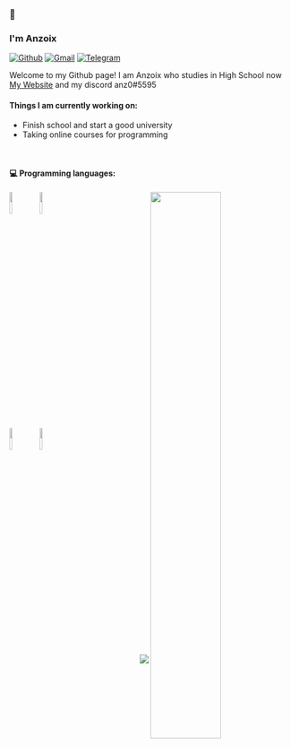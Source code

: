 ###  👋 
### I'm Anzoix

[![Github](https://img.shields.io/badge/GitHub-100000?style=for-the-badge&logo=github&logoColor=white)](https://github.com/Anzoix)
[![Gmail](https://img.shields.io/badge/Gmail-D14836?style=for-the-badge&logo=gmail&logoColor=white)](mailto:anzoix01@gmail.com)
[![Telegram](https://img.shields.io/badge/Telegram-2CA5E0?style=for-the-badge&logo=telegram&logoColor=white)](https://t.me/Anzoix)


Welcome to my Github page! I am Anzoix who studies in High School now [My Website](http://www.anzoix.me/) and my discord anz0#5595

####  Things I am currently working on: 
- Finish school and start a good university
- Taking online courses for programming 


<br />

#### :computer: Programming languages: 
<p>
	<img width="50%" align="right" src="https://github-readme-stats.vercel.app/api?username=Anzoix&show_icons=true&hide_border=true" />

<code><img width="10%" src="https://www.vectorlogo.zone/logos/javascript/javascript-ar21.svg"></code>
<code><img width="10%" src="https://www.vectorlogo.zone/logos/w3_html5/w3_html5-ar21.svg"></code>

<br />
<code><img width="10%" src="https://brandeps.com/logo-download/C/CSS-3-logo-vector-01.svg"></code>
<code><img width="10%" src="https://www.vectorlogo.zone/logos/python/python-ar21.svg"></code>

</p>

<a href="https://discord.com/users/671029674305912854">
    <img src="https://lanyard-profile-readme.vercel.app/api/671029674305912854" align="right" />
  </a>
